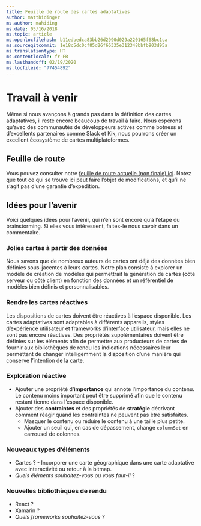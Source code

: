 ```yaml
---
title: Feuille de route des cartes adaptatives
author: matthidinger
ms.author: mahiding
ms.date: 05/16/2018
ms.topic: article
ms.openlocfilehash: b11edbedca83bb26d2990d029a220165f68bc1ca
ms.sourcegitcommit: 1e18c5dc0cf85d26f66335e312348bbfb903d95a
ms.translationtype: HT
ms.contentlocale: fr-FR
ms.lasthandoff: 02/19/2020
ms.locfileid: "77454892"
---
```

# <a name="future-work"></a>Travail à venir

Même si nous avançons à grands pas dans la définition des cartes adaptatives, il reste encore beaucoup de travail à faire. Nous espérons qu’avec des communautés de développeurs actives comme botness et d’excellents partenaires comme Slack et Kik, nous pourrons créer un excellent écosystème de cartes multiplateformes.

## <a name="roadmap"></a>Feuille de route

Vous pouvez consulter notre [feuille de route actuelle (non finale) ici](https://portal.productboard.com/adaptivecards/1-adaptive-cards-portal/tabs/1-backlog). Notez que tout ce qui se trouve ici peut faire l’objet de modifications, et qu’il ne s’agit pas d’une garantie d’expédition.

## <a name="future-ideas"></a>Idées pour l’avenir

Voici quelques idées pour l’avenir, qui n’en sont encore qu’à l’étape du brainstorming. Si elles vous intéressent, faites-le nous savoir dans un commentaire.

### <a name="great-looking-cards-from-data"></a>Jolies cartes à partir des données

Nous savons que de nombreux auteurs de cartes ont déjà des données bien définies sous-jacentes à leurs cartes. Notre plan consiste à explorer un modèle de création de modèles qui permettrait la génération de cartes (côté serveur ou côté client) en fonction des données et un référentiel de modèles bien définis et personnalisables.

### <a name="make-cards-responsive"></a>Rendre les cartes réactives

Les dispositions de cartes doivent être réactives à l’espace disponible. Les cartes adaptatives sont adaptables à différents appareils, styles d’expérience utilisateur et frameworks d’interface utilisateur, mais elles ne sont pas encore réactives. Des propriétés supplémentaires doivent être définies sur les éléments afin de permettre aux producteurs de cartes de fournir aux bibliothèques de rendu les indications nécessaires leur permettant de changer intelligemment la disposition d’une manière qui conserve l’intention de la carte.

### <a name="responsive-exploration"></a>Exploration réactive

* Ajouter une propriété d’**importance** qui annote l’importance du contenu. Le contenu moins important peut être supprimé afin que le contenu restant tienne dans l’espace disponible.
* Ajouter des **contraintes** et des propriétés de **stratégie** décrivant comment réagir quand les contraintes ne peuvent pas être satisfaites. 
  * Masquer le contenu ou réduire le contenu à une taille plus petite.
  * Ajouter un seuil qui, en cas de dépassement, change `columnSet` en carrousel de colonnes.

### <a name="new-element-types"></a>Nouveaux types d’éléments

* Cartes ? - Incorporer une carte géographique dans une carte adaptative avec interactivité ou retour à la bitmap.
* *Quels éléments souhaitez-vous ou vous faut-il* ?

### <a name="new-rendering-libraries"></a>Nouvelles bibliothèques de rendu

* React ?
* Xamarin ?
* *Quels frameworks souhaitez-vous ?*
